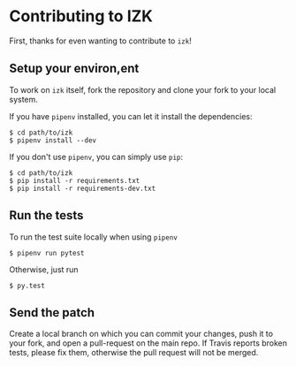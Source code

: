 # Contributing to IZK

First, thanks for even wanting to contribute to `izk`!

## Setup your environ,ent
To work on `izk` itself, fork the repository and clone your fork to your local system.

If you have `pipenv` installed, you can let it install the dependencies:

```shell
$ cd path/to/izk
$ pipenv install --dev
```

If you don't use `pipenv`, you can simply use `pip`:

```shell
$ cd path/to/izk
$ pip install -r requirements.txt
$ pip install -r requirements-dev.txt
```


## Run the tests
To run the test suite locally when using `pipenv`

```shell
$ pipenv run pytest
```

Otherwise, just run
```shell
$ py.test
```


## Send the patch

Create a local branch on which you can commit your changes, push it to your fork, and open a pull-request on the main repo. If Travis reports broken tests, please fix them, otherwise the pull request will not be merged.

